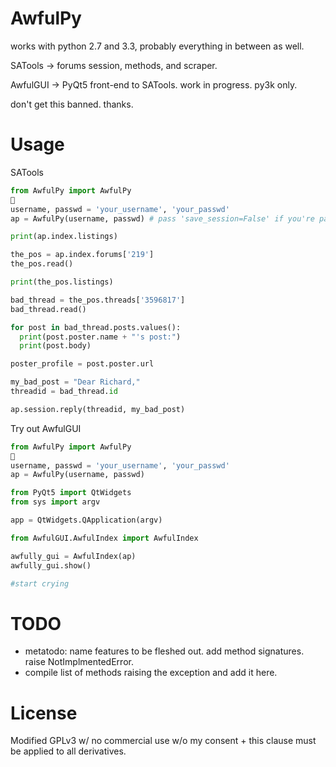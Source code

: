 AwfulPy
=======

works with python 2.7 and 3.3, probably everything in between as well. 

SATools -> forums session, methods, and scraper. 

AwfulGUI -> PyQt5 front-end to SATools. work in progress. py3k only.

don't get this banned. thanks.

Usage
=======


SATools

```python
from AwfulPy import AwfulPy

username, passwd = 'your_username', 'your_passwd'
ap = AwfulPy(username, passwd) # pass 'save_session=False' if you're paranoid

print(ap.index.listings)

the_pos = ap.index.forums['219']
the_pos.read()

print(the_pos.listings)

bad_thread = the_pos.threads['3596817']
bad_thread.read()

for post in bad_thread.posts.values():
  print(post.poster.name + "'s post:")
  print(post.body)

poster_profile = post.poster.url

my_bad_post = "Dear Richard,"
threadid = bad_thread.id

ap.session.reply(threadid, my_bad_post)


```

Try out AwfulGUI

```python
from AwfulPy import AwfulPy

username, passwd = 'your_username', 'your_passwd'
ap = AwfulPy(username, passwd)

from PyQt5 import QtWidgets
from sys import argv

app = QtWidgets.QApplication(argv)

from AwfulGUI.AwfulIndex import AwfulIndex

awfully_gui = AwfulIndex(ap)
awfully_gui.show()

#start crying
```

TODO
====

+ metatodo: name features to be fleshed out. add method signatures. raise NotImplmentedError.
+ compile list of methods raising the exception and add it here.



License
========

Modified GPLv3 w/ no commercial use w/o my consent + this clause must be applied to all derivatives.
